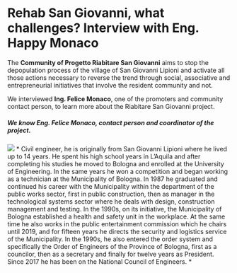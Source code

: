 # Rehab San Giovanni, what challenges? Interview with Eng. Happy Monaco

The **Community of Progetto Riabitare San Giovanni** aims to stop the depopulation process of the village of San Giovanni Lipioni and activate all those actions necessary to reverse the trend through social, associative and entrepreneurial initiatives that involve the resident community and not.

We interviewed **Ing. Felice Monaco**, one of the promoters and community contact person, to learn more about the Riabitare San Giovanni project.

##### We know Eng. Felice Monaco, contact person and coordinator of the project.

<img class="float-left mr-4" src="/fmonaco.jpg" /> * Civil engineer, he is originally from San Giovanni Lipioni where he lived up to 14 years. He spent his high school years in L’Aquila and after completing his studies he moved to Bologna and enrolled at the University of Engineering. In the same years he won a competition and began working as a technician at the Municipality of Bologna. In 1987 he graduated and continued his career with the Municipality within the department of the public works sector, first in public construction, then as manager in the technological systems sector where he deals with design, construction management and testing. In the 1990s, on its initiative, the Municipality of Bologna established a health and safety unit in the workplace. At the same time he also works in the public entertainment commission which he chairs until 2019, and for fifteen years he directs the security and logistics service of the Municipality. In the 1990s, he also entered the order system and specifically the Order of Engineers of the Province of Bologna, first as a councilor, then as a secretary and finally for twelve years as President.
Since 2017 he has been on the National Council of Engineers. *